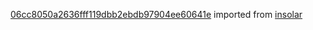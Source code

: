 [06cc8050a2636fff119dbb2ebdb97904ee60641e](https://github.com/insolar/insolar/commit/06cc8050a2636fff119dbb2ebdb97904ee60641e) imported from [insolar](https://github.com/insolar/insolar)
